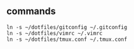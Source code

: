 ## commands

```
ln -s ~/dotfiles/gitconfig ~/.gitconfig
ln -s ~/dotfiles/vimrc ~/.vimrc
ln -s ~/dotfiles/tmux.conf ~/.tmux.conf
```


